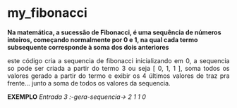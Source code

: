 # my_fibonacci

<b> Na matemática, a sucessão de Fibonacci, é uma sequência de números inteiros, começando normalmente por 0 e 1, na qual cada termo subsequente corresponde à soma dos dois anteriores </b>

<p align="justify">
este código cria a sequencia de fibonacci inicializando em 0,
a sequencia so pode ser criada a partir do termo 3 ou seja [ 0, 1, 1 ],
soma todos os valores gerado a partir do termo e exibir os 4 últimos valores de traz pra frente...
junto a soma de todos os valores da sequencia.
</p>
<b>EXEMPLO</b>
<i>Entrada 3 :-gera-sequencia-> 2 1 1 0 </i>


